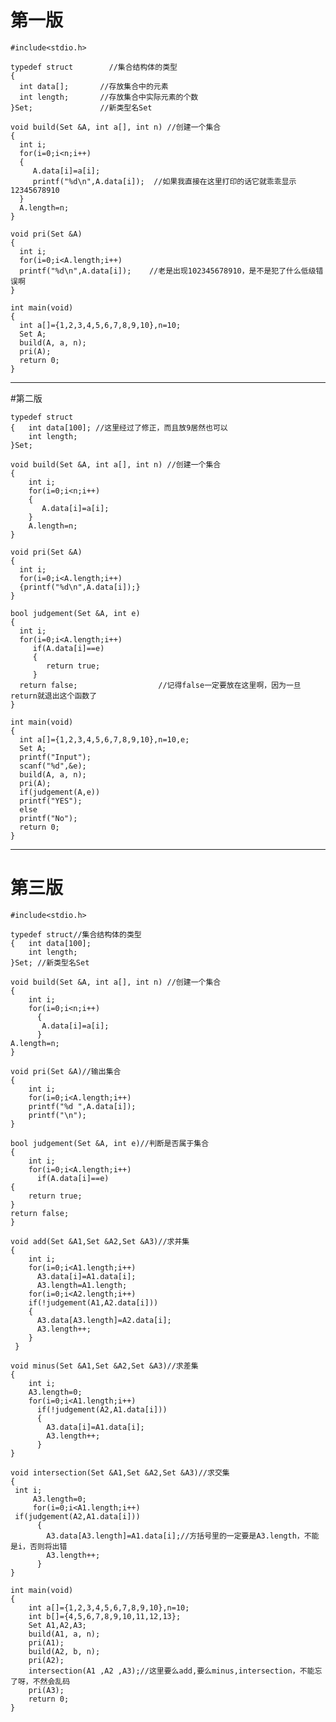  第一版
=
    
    #include<stdio.h>

    typedef struct        //集合结构体的类型 
    {   
      int data[];       //存放集合中的元素
	  int length;       //存放集合中实际元素的个数 
    }Set;               //新类型名Set 

    void build(Set &A, int a[], int n) //创建一个集合 
    {
	  int i;
	  for(i=0;i<n;i++)
	  {
	     A.data[i]=a[i];
	     printf("%d\n",A.data[i]);  //如果我直接在这里打印的话它就乖乖显示12345678910
	  }
      A.length=n;
    }

    void pri(Set &A)
    {
	  int i;
	  for(i=0;i<A.length;i++)
	  printf("%d\n",A.data[i]);    //老是出现102345678910，是不是犯了什么低级错误啊
    }

    int main(void)
    {
	  int a[]={1,2,3,4,5,6,7,8,9,10},n=10;
	  Set A;
	  build(A, a, n);
	  pri(A);
	  return 0;
    } 

----------

#第二版

    typedef struct        
    {   int data[100]; //这里经过了修正，而且放9居然也可以  
	    int length;       
    }Set;                  

    void build(Set &A, int a[], int n) //创建一个集合 
    {
	    int i;
	    for(i=0;i<n;i++)
	    {
	       A.data[i]=a[i];
	    }
        A.length=n;
    }

    void pri(Set &A)
    {
	  int i;
	  for(i=0;i<A.length;i++)
	  {printf("%d\n",A.data[i]);}
    }

    bool judgement(Set &A, int e)
    {
	  int i;
	  for(i=0;i<A.length;i++)
	     if(A.data[i]==e)
         {
        	return true;
         }
      return false;                  //记得false一定要放在这里啊，因为一旦return就退出这个函数了
    }

    int main(void)
    {
	  int a[]={1,2,3,4,5,6,7,8,9,10},n=10,e;
	  Set A;
	  printf("Input");
	  scanf("%d",&e);
	  build(A, a, n);
	  pri(A);
      if(judgement(A,e))
      printf("YES");
      else
      printf("No");
	  return 0;
    } 

----------
第三版
=
    #include<stdio.h>
    
    typedef struct//集合结构体的类型 
    {   int data[100];  
    	int length;   
    }Set; //新类型名Set 
    
    void build(Set &A, int a[], int n) //创建一个集合 
    {
    	int i;
    	for(i=0;i<n;i++)
    	  {
    	   A.data[i]=a[i];
    	  }
    A.length=n;
    }
    
    void pri(Set &A)//输出集合
    {
    	int i;
    	for(i=0;i<A.length;i++)
    	printf("%d ",A.data[i]);
    	printf("\n"); 
    }
    
    bool judgement(Set &A, int e)//判断是否属于集合
    {
    	int i;
    	for(i=0;i<A.length;i++)
    	  if(A.data[i]==e)
    {
    	return true;
    }
    return false;
    }
    
    void add(Set &A1,Set &A2,Set &A3)//求并集
    {
    	int i;
    	for(i=0;i<A1.length;i++)
    	  A3.data[i]=A1.data[i];
    	  A3.length=A1.length;
        for(i=0;i<A2.length;i++)
        if(!judgement(A1,A2.data[i]))
        {
      	  A3.data[A3.length]=A2.data[i];
      	  A3.length++;
        }
     }
    
    void minus(Set &A1,Set &A2,Set &A3)//求差集
    {
    	int i;
    	A3.length=0;
    	for(i=0;i<A1.length;i++)
    	  if(!judgement(A2,A1.data[i]))
    	  {
      		A3.data[i]=A1.data[i];
      		A3.length++;
      	  }
    }
    
    void intersection(Set &A1,Set &A2,Set &A3)//求交集
    {
     int i;
    	 A3.length=0;
    	 for(i=0;i<A1.length;i++)
     if(judgement(A2,A1.data[i]))
    	  {
      		A3.data[A3.length]=A1.data[i];//方括号里的一定要是A3.length，不能是i，否则将出错
      		A3.length++;
      	  }
    }
    
    int main(void)
    {
    	int a[]={1,2,3,4,5,6,7,8,9,10},n=10;
    	int b[]={4,5,6,7,8,9,10,11,12,13};
    	Set A1,A2,A3;
    	build(A1, a, n);
    	pri(A1);
    	build(A2, b, n);
    	pri(A2);
    	intersection(A1 ,A2 ,A3);//这里要么add,要么minus,intersection，不能忘了呀，不然会乱码
    	pri(A3);
    	return 0; 
    } 